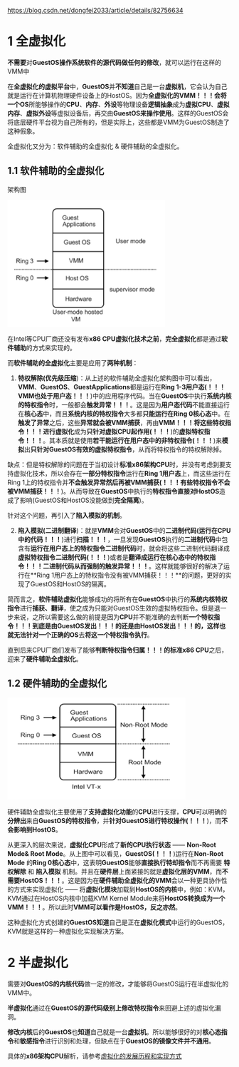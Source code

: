 https://blog.csdn.net/dongfei2033/article/details/82756634

# 1 全虚拟化

**不需要**对**GuestOS操作系统软件的源代码做任何的修改**，就可以运行在这样的VMM中

在**全虚拟化的虚拟平台**中，**GuestOS**并**不知道**自己是一台**虚拟机**，它会认为自己就是运行在计算机物理硬件设备上的HostOS。因为**全虚拟化的VMM！！！**会将一个**OS**所能够操作的**CPU**、**内存**、**外设**等物理设备**逻辑抽象**成为**虚拟CPU**、**虚拟内存**、**虚拟外设**等虚拟设备后，再交由**GuestOS来操作使用**。这样的GuestOS会将底层硬件平台视为自己所有的，但是实际上，这些都是VMM为GuestOS制造了这种假象。

全虚拟化又分为：软件辅助的全虚拟化 & 硬件辅助的全虚拟化。

## 1.1 软件辅助的全虚拟化

架构图

![config](./images/12.png)

在Intel等CPU厂商还没有发布**x86 CPU虚拟化技术之前**，**完全虚拟化**都是通过**软件辅助**的方式来实现的。

而**软件辅助的全虚拟化**主要是应用了**两种机制**：

1. **特权解除(优先级压缩**)：从上述的软件辅助全虚拟化架构图中可以看出，**VMM**、**GuestOS**、**GuestApplications**都是运行在**Ring 1-3用户态(！！！VMM也处于用户态！！！**)中的应用程序代码。当在**GuestOS**中执行**系统内核的特权指令**时，一般都会**触发异常！！！**。这是因为**用户态代码**不能直接运行在**核心态**中，而且**系统内核的特权指令**大多都**只能运行在Ring 0核心态**中。在**触发了异常**之后，这些**异常就会被VMM捕获**，再由**VMM！！！**将这些**特权指令！！！**进行**虚拟化**成为**只针对虚拟CPU起作用(！！！**)的**虚拟特权指令！！！**。其本质就是使用**若干能运行在用户态中的非特权指令(！！！**)来**模拟**出**只针对GuestOS有效的虚拟特权指令**，从而将特权指令的特权解除掉。

缺点：但是特权解除的问题在于当初设计**标准x86架构CPU**时，并没有考虑到要支持虚拟化技术，所以会存在**一部分特权指令**运行在**Ring 1用户态**上，而这些运行在Ring 1上的特权指令并**不会触发异常然后再被VMM捕获(！！！有些特权指令不会被VMM捕获！！！**)。从而导致在**GuestOS**中执行的**特权指令直接对HostOS**造成了影响(GuestOS和HostOS没能做到**完全隔离**)。

针对这个问题，再引入了**陷入模拟的机制**。

2. **陷入模拟(二进制翻译**)：就是**VMM**会对**GuestOS**中的**二进制代码(运行在CPU中的代码！！！**)进行**扫描！！！**，一旦发现**GuestOS**执行的**二进制代码**中包含有**运行在用户态上的特权指令二进制代码**时，就会将这些二进制代码翻译成**虚拟特权指令二进制代码(！！！**)或者是**翻译成运行在核心态中的特权指令！！！二进制代码从而强制的触发异常！！！**。这样就能够很好的解决了运行在**Ring 1用户态上的特权指令没有被VMM捕获！！！**的问题，更好的实现了GuestOS和HostOS的隔离。

简而言之，**软件辅助虚拟化**能够成功的将所有在**GuestOS**中执行的**系统内核特权指令**进行**捕获、翻译**，使之成为只能对GuestOS生效的虚拟特权指令。但是退一步来说，之所以需要这么做的前提是因为**CPU**并不能准确的去判断**一个特权指令！！！**到底是由**GuestOS发出！！！**的还是由**HostOS发出！！！**的，这样也就**无法针对一个正确的OS**去**将这一个特权指令执行**。

直到后来CPU厂商们发布了能够**判断特权指令归属！！！**的**标准x86 CPU**之后，迎来了**硬件辅助全虚拟化**。

## 1.2 硬件辅助的全虚拟化

![config](./images/13.png)

硬件辅助全虚拟化主要使用了**支持虚拟化功能**的**CPU**进行支撑，**CPU**可以明确的**分辨出**来自**GuestOS的特权指令**，并**针对GuestOS进行特权操作(！！！**)，而**不会影响到HostOS**。

从更深入的层次来说，**虚拟化CPU**形成了**新的CPU执行状态** —— **Non\-Root Mode& Root Mode**。从上图中可以看见，**GuestOS(！！！**)运行在**Non\-Root Mode** 的**Ring 0核心态**中，这表明**GuestOS**能够**直接执行特却指令**而不再需要 **特权解除** 和 **陷入模拟** 机制。并且在**硬件层**上面紧接的就是**虚拟化层的VMM**，而**不需要HostOS！！！**。这是因为在**硬件辅助全虚拟化的VMM**会以一种更具协作性的方式来实现虚拟化 —— 将**虚拟化模块**加载到**HostOS的内核**中，例如：KVM，KVM通过在HostOS内核中加载KVM Kernel Module来将**HostOS转换成为一个VMM！！！**。所以此时**VMM可以看作是HostOS，反之亦然**。

这种虚拟化方式创建的**GuestOS知道**自己是正在**虚拟化模式**中运行的GuestOS，KVM就是这样的一种虚拟化实现解决方案。

# 2 半虚拟化

需要对**GuestOS的内核代码**做一定的修改，才能够将GuestOS运行在半虚拟化的VMM中。

**半虚拟化**通过在**GuestOS的源代码级别上修改特权指令**来回避上述的虚拟化漏洞。

**修改内核**后的**GuestOS**也**知道**自己就是一台**虚拟机**。所以能够很好的对**核心态指令**和**敏感指令**进行识别和处理，但缺点在于**GuestOS的镜像文件并不通用**。

具体的**x86架构CPU**解析，请参考[虚拟化的发展历程和实现方式](https://blog.csdn.net/jmilk/article/details/51031118)
